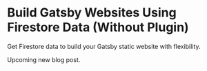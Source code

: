 # Build Gatsby Websites Using Firestore Data (Without Plugin)

Get Firestore data to build your Gatsby static website with flexibility.

Upcoming new blog post.
